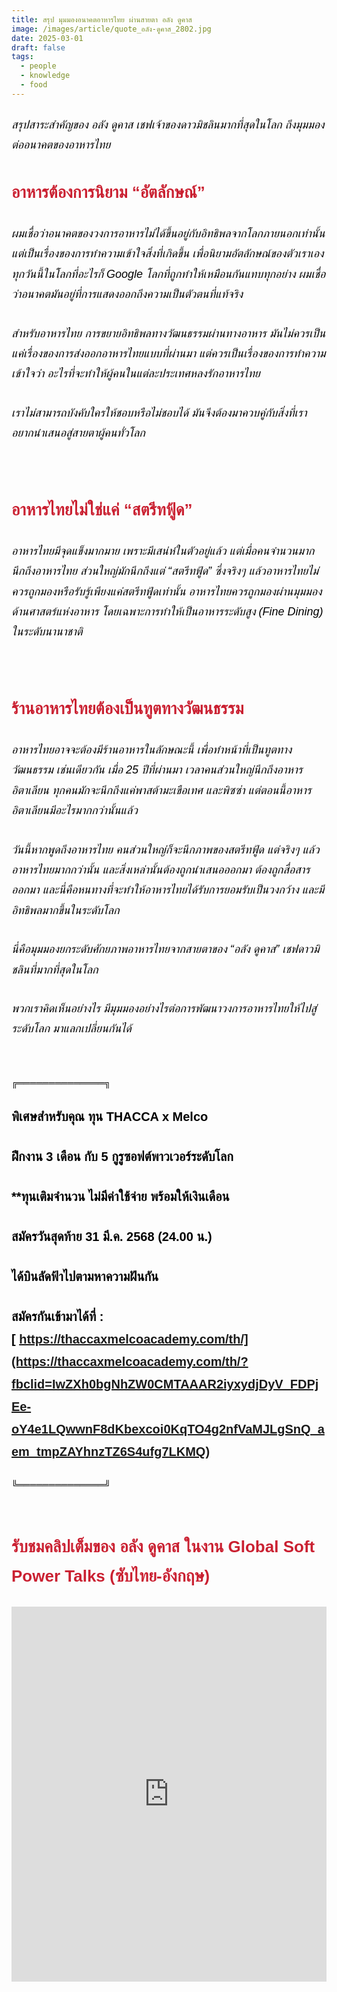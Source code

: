 ```yaml
---
title: สรุป มุมมองอนาคตอาหารไทย ผ่านสายตา อลัง ดูคาส
image: /images/article/quote_อลัง-ดูคาส_2802.jpg
date: 2025-03-01
draft: false
tags:
  - people
  - knowledge
  - food
---
```

<style>
    body {
        color: black;
    }

    h3 {
        color: #ca2031;
        font-family: "IBM Plex Sans Thai", sans-serif;
        font-weight: bold;
        font-size: 26px;
        line-height: 1.8;
    }

    h4 {
        color: black;
        font-family: "IBM Plex Sans Thai", sans-serif;
        font-weight: bold;
        font-size: 20px;
        line-height: 1.8;
    }

h5 {
        color: black;
        font-family: "sarabun", sans-serif;
        font-weight: lighter;
        font-size: 18px;
        line-height: 1.8;
    }
</style>

##### สรุปสาระสำคัญของ อลัง ดูคาส เชฟเจ้าของดาวมิชลินมากที่สุดในโลก ถึงมุมมองต่ออนาคตของอาหารไทย

### อาหารต้องการนิยาม “อัตลักษณ์” 

##### ผมเชื่อว่าอนาคตของวงการอาหารไม่ได้ขึ้นอยู่กับอิทธิพลจากโลกภายนอกเท่านั้น แต่เป็นเรื่องของการทำความเข้าใจสิ่งที่เกิดขึ้น เพื่อนิยามอัตลักษณ์ของตัวเราเอง ทุกวันนี้ในโลกที่อะไรก็ Google โลกที่ถูกทำให้เหมือนกันแทบทุกอย่าง ผมเชื่อว่าอนาคตมันอยู่ที่การแสดงออกถึงความเป็นตัวตนที่แท้จริง 

##### สำหรับอาหารไทย การขยายอิทธิพลทางวัฒนธรรมผ่านทางอาหาร มันไม่ควรเป็นแค่เรื่องของการส่งออกอาหารไทยแบบที่ผ่านมา แต่ควรเป็นเรื่องของการทำความเข้าใจว่า อะไรที่จะทำให้ผู้คนในแต่ละประเทศหลงรักอาหารไทย

##### เราไม่สามารถบังคับใครให้ชอบหรือไม่ชอบได้ มันจึงต้องมาควบคู่กับสิ่งที่เราอยากนำเสนอสู่สายตาผู้คนทั่วโลก

<p><br></p>

### อาหารไทยไม่ใช่แค่ “สตรีทฟู้ด”

##### อาหารไทยมีจุดแข็งมากมาย เพราะมีเสน่ห์ในตัวอยู่แล้ว แต่เมื่อคนจำนวนมากนึกถึงอาหารไทย ส่วนใหญ่มักนึกถึงแต่ “สตรีทฟู้ด” ซึ่งจริงๆ แล้วอาหารไทยไม่ควรถูกมองหรือรับรู้เพียงแค่สตรีทฟู้ดเท่านั้น อาหารไทยควรถูกมองผ่านมุมมองด้านศาสตร์แห่งอาหาร โดยเฉพาะการทำให้เป็นอาหารระดับสูง (Fine Dining) ในระดับนานาชาติ

<p><br></p>

### ร้านอาหารไทยต้องเป็นทูตทางวัฒนธรรม

##### อาหารไทยอาจจะต้องมีร้านอาหารในลักษณะนี้ เพื่อทำหน้าที่เป็นทูตทางวัฒนธรรม เช่นเดียวกัน เมื่อ 25 ปีที่ผ่านมา เวลาคนส่วนใหญ่นึกถึงอาหารอิตาเลียน ทุกคนมักจะนึกถึงแค่พาสต้ามะเขือเทศ และพิซซ่า แต่ตอนนี้อาหารอิตาเลียนมีอะไรมากกว่านั้นแล้ว

##### วันนี้หากพูดถึงอาหารไทย คนส่วนใหญ่ก็จะนึกภาพของสตรีทฟู้ด แต่จริงๆ แล้ว อาหารไทยมากกว่านั้น และสิ่งเหล่านั้นต้องถูกนำเสนอออกมา ต้องถูกสื่อสารออกมา และนี่คือหนทางที่จะทำให้อาหารไทยได้รับการยอมรับเป็นวงกว้าง และมีอิทธิพลมากขึ้นในระดับโลก 

##### นี่คือมุมมองยกระดับศักยภาพอาหารไทยจากสายตาของ “อลัง ดูคาส” เชฟดาวมิชลินที่มากที่สุดในโลก 

##### พวกเราคิดเห็นอย่างไร มีมุมมองอย่างไรต่อการพัฒนาวงการอาหารไทยให้ไปสู่ระดับโลก มาแลกเปลี่ยนกันได้

<p><br></p>

╔══════════════╗

#### พิเศษสำหรับคุณ ทุน THACCA x Melco

#### ฝึกงาน 3 เดือน กับ 5 กูรูซอฟต์พาวเวอร์ระดับโลก

#### \*\*ทุนเติมจำนวน ไม่มีค่าใช้จ่าย พร้อมให้เงินเดือน

#### สมัครวันสุดท้าย 31 มี.ค. 2568 (24.00 น.)

#### ได้บินลัดฟ้าไปตามหาความฝันกัน

#### สมัครกันเข้ามาได้ที่ : [ https://thaccaxmelcoacademy.com/th/](https://thaccaxmelcoacademy.com/th/?fbclid=IwZXh0bgNhZW0CMTAAAR2iyxydjDyV_FDPjEe-oY4e1LQwwnF8dKbexcoi0KqTO4g2nfVaMJLgSnQ_aem_tmpZAYhnzTZ6S4ufg7LKMQ)

╚══════════════╝

<p><br></p>

### รับชมคลิปเต็มของ อลัง ดูคาส ในงาน Global Soft Power Talks (ซับไทย-อังกฤษ)

<iframe width="100%" height="600" src="https://www.youtube.com/embed/u3wrD1vLZ-Y?si=foaIJQby1DH_5i4P" title="YouTube video player" frameborder="0" allow="accelerometer; autoplay; clipboard-write; encrypted-media; gyroscope; picture-in-picture; web-share" referrerpolicy="strict-origin-when-cross-origin" allowfullscreen></iframe>
